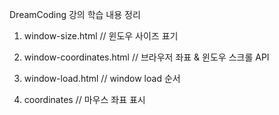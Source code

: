 DreamCoding 강의 학습 내용 정리

1. window-size.html // 윈도우 사이즈 표기

2. window-coordinates.html // 브라우저 좌표 & 윈도우 스크롤 API

3. window-load.html // window load 순서

4. coordinates // 마우스 좌표 표시
